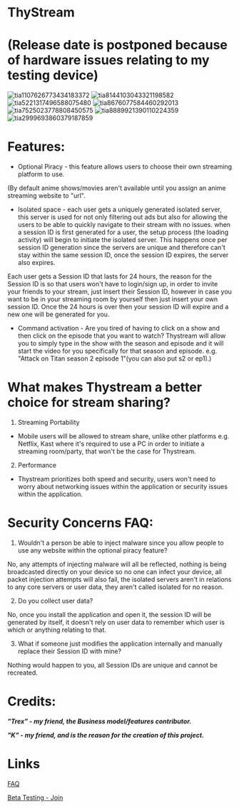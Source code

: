 # ThyStream
# (Release date is postponed because of hardware issues relating to my testing device)

![tia1107626773434183372](https://user-images.githubusercontent.com/67490632/91011126-5c5c2d80-e5a9-11ea-9ecd-a00b4df1cd68.png)
![tia8144103043321198582](https://user-images.githubusercontent.com/67490632/91011137-61b97800-e5a9-11ea-85f9-aa8f0b768dfd.png)
![tia5221317496588075480](https://user-images.githubusercontent.com/67490632/91011165-6c740d00-e5a9-11ea-9109-b6bf38279a89.png)
![tia8676077584460292013](https://user-images.githubusercontent.com/67490632/91011190-772ea200-e5a9-11ea-9d8a-a06fabe4e6f6.png)
![tia7525023778808450575](https://user-images.githubusercontent.com/67490632/91011213-80b80a00-e5a9-11ea-94e4-696eb8e474d1.png)
![tia8889921390110224359](https://user-images.githubusercontent.com/67490632/91117494-54a59300-e654-11ea-9b74-d2ff7f74fecc.png)
![tia2999693860379187859](https://user-images.githubusercontent.com/67490632/91011225-86adeb00-e5a9-11ea-9811-cbcc71ae9b4b.png)

# Features:
* Optional Piracy - this feature allows users to choose their own streaming platform to use.

(By default anime shows/movies aren't available until you assign an anime streaming website to "url".


* Isolated space - each user gets a uniquely generated isolated server, this server is used for not only filtering out ads but also for allowing the users to be able to quickly navigate to their stream with no issues.
when a session ID is first generated for a user, the setup process (the loading activity) will begin to initiate the isolated server. This happens once per session ID generation since the servers are unique and therefore can't stay within the same session ID, once the session ID expires, the server also expires.

Each user gets a Session ID that lasts for 24 hours, the reason for the Session ID is so that users won't have to login/sign up, in order to invite your friends to your stream, just insert their Session ID, however in case you want to be in your streaming room by yourself then just insert your own session ID. Once the 24 hours is over then your session ID will expire and a new one will be generated for you.


* Command activation - Are you tired of having to click on a show and then click on the episode that you want to watch? Thystream will allow you to simply type in the show with the season and episode and it will start the video for you specifically for that season and episode. e.g.
"Attack on Titan season 2 episode 1"(you can also put s2 or ep1).)


# What makes Thystream a better choice for stream sharing?

1. Streaming Portability

* Mobile users will be allowed to stream share, unlike other platforms e.g. Netflix, Kast where it's required to use a PC in order to initiate a streaming room/party, that won't be the case for Thystream.

2. Performance

* Thystream prioritizes both speed and security, users won't need to worry about networking issues within the application or security issues within the application.

# Security Concerns FAQ:

1. Wouldn't a person be able to inject malware since you allow people to use any website within the optional piracy feature?

No, any attempts of injecting malware will all be reflected, nothing is being broadcasted directly on your device so no one can infect your device, all packet injection attempts will also fail, the isolated servers aren't in relations to any core servers or user data, they aren't called isolated for no reason.

2. Do you collect user data?

No, once you install the application and open it, the session ID will be generated by itself, it doesn't rely on user data to remember which user is which or anything relating to that.

3. What if someone just modifies the application internally and manually replace their Session ID with mine?

Nothing would happen to you, all Session IDs are unique and cannot be recreated.





# Credits:

***"Trex" - my friend, the Business model/features contributor.***

***"K" - my friend, and is the reason for the creation of this project.***


# Links

[FAQ](https://github.com/Ancurserv/ThyStream/wiki/FAQ)

[Beta Testing - Join](https://discord.gg/a2Z5uqa)
